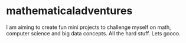 # mathematicaladventures
I am aiming to create fun mini projects to challenge myself on math, computer science and big data concepts. All the hard stuff. Lets goooo. 
